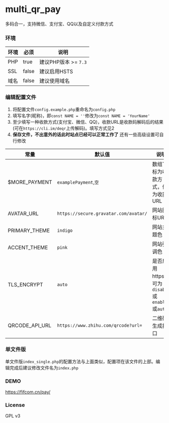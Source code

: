 # multi_qr_pay
多码合一，支持微信、支付宝、QQ以及自定义付款方式

### 环境
| 环境 | 必须 | 说明 |
| ------------ | ------------ | ------------|
| PHP | true  | 建议PHP版本 >= `7.3`|
| SSL | false | 建议启用HSTS|
| 域名 | false | 建议使用域名|

### 编辑配置文件
1. 将配置文件`config.example.php`重命名为`config.php`
2. 填写名字(昵称)，即`const NAME = ''`修改为`const NAME = 'YourName'`
3. 至少填写一种收款方式(支付宝、微信、QQ)，收款URL是收款码解码后的结果(可在`https://cli.im/deqr`上传解码)。填写方式见2
4. **保存文件，不出意外的话此时站点已经可以正常工作了**
还有一些高级设置可自行修改

| 常量  | 默认值  | 说明 |
| ------------ | ------------ | ------------|
| $MORE_PAYMENT | `examplePayment`,`空`  | 数组下标为收款方式，值为收款URL|
| AVATAR_URL | `https://secure.gravatar.com/avatar/` | 网站图标URL|
| PRIMARY_THEME  | `indigo` | 网站主题色|
| ACCENT_THEME  | `pink` | 网站强调色|
| TLS_ENCRYPT  | `auto` | 是否启用https，可为`disable`或`enable`或`auto`|
| QRCODE_API_URL  | `https://www.zhihu.com/qrcode?url=` | 二维码生成接口|

### 单文件版
单文件版`index_single.php`的配置方法与上面类似，配置项在该文件的上部。编辑完成后建议修改文件名为`index.php`

### DEMO
https://fifcom.cn/pay/

### License
GPL v3
